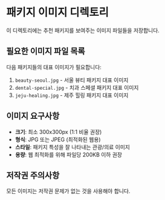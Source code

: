 # 패키지 이미지 디렉토리

이 디렉토리에는 추천 패키지를 보여주는 이미지 파일들을 저장합니다.

## 필요한 이미지 파일 목록

다음 패키지들의 대표 이미지가 필요합니다:

1. `beauty-seoul.jpg` - 서울 뷰티 패키지 대표 이미지
2. `dental-special.jpg` - 치과 스페셜 패키지 대표 이미지
3. `jeju-healing.jpg` - 제주 힐링 패키지 대표 이미지

## 이미지 요구사항

- **크기**: 최소 300x300px (1:1 비율 권장)
- **형식**: JPG 또는 JPEG (최적화된 웹용)
- **스타일**: 패키지 특성을 잘 나타내는 관광/의료 이미지
- **용량**: 웹 최적화를 위해 파일당 200KB 이하 권장

## 저작권 주의사항

모든 이미지는 저작권 문제가 없는 것을 사용해야 합니다.

